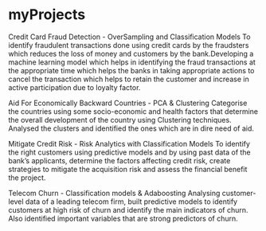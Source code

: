 # myProjects
Credit Card Fraud Detection - OverSampling and Classification Models
To identify fraudulent transactions done using credit cards by the fraudsters which reduces the loss of money and
customers by the bank.Developing a machine learning model which helps in identifying the fraud transactions at the
appropriate time which helps the banks in taking appropriate actions to cancel the transaction which helps to retain the
customer and increase in active participation due to loyalty factor.


Aid For Economically Backward Countries - PCA & Clustering
Categorise the countries using some socio-economic and health factors that determine the overall development of the
country using Clustering techniques. Analysed the clusters and identified the ones which are in dire need of aid.


Mitigate Credit Risk - Risk Analytics with Classification Models
To identify the right customers using predictive models and by using past data of the bank’s applicants, determine the
factors affecting credit risk, create strategies to mitigate the acquisition risk and assess the financial benefit the project.


Telecom Churn - Classification models & Adaboosting
Analysing customer-level data of a leading telecom firm, built predictive models to identify customers at high risk of
churn and identify the main indicators of churn. Also identified important variables that are strong predictors of churn.
